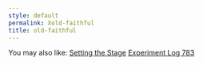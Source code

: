 ```yaml
---
style: default
permalink: Xold-faithful
title: old-faithful
---
```

You may also like:
[Setting the Stage](http://scp-wiki.net/setting-the-stage)
[Experiment Log 783](http://scp-wiki.net/experiment-log-783)